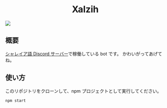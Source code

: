 <div align="center">
<h1>Xalzih</h1>
</div>

![](https://img.shields.io/github/commit-activity/y/Ziphil/Xalzih?label=commits)


## 概要
[シャレイア語 Discord サーバー](https://discord.gg/qdRyE2ZExf)で稼働している bot です。
かわいがってあげてね。

## 使い方
このリポジトリをクローンして、npm プロジェクトとして実行してください。
```
npm start
```